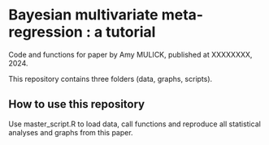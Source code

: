 # Bayesian multivariate meta-regression : a tutorial

Code and functions for paper by Amy MULICK, published at XXXXXXXX, 2024.

This repository contains three folders (data, graphs, scripts).

## How to use this repository

Use master_script.R to load data, call functions and reproduce all statistical analyses and graphs from this paper.
